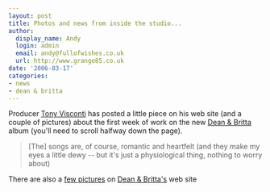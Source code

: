```yaml
---
layout: post
title: Photos and news from inside the studio...
author:
  display_name: Andy
  login: admin
  email: andy@fullofwishes.co.uk
  url: http://www.grange85.co.uk
date: '2006-03-17'
categories:
- news
- dean & britta
---
```

Producer [Tony Visconti](https://web.archive.org/web/20060317+/http://www.tonyvisconti.com) has posted a little
piece on his web site (and a couple of pictures) about the first week of work
on the new [Dean & Britta](https://web.archive.org/web/20060317+/http://www.deanandbritta.com) album (you'll need to
scroll halfway down the page).

> [The] songs are, of course, romantic and heartfelt (and they make my eyes a
little dewy -- but it's just a physiological thing, nothing to worry about)

There are also a [few pictures](https://web.archive.org/web/20060317+/http://www.deanandbritta.com/photos.php) on
[Dean & Britta's](https://web.archive.org/web/20060317+/http://www.deanandbritta.com) web site  


